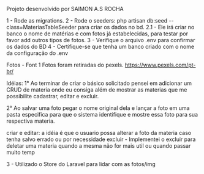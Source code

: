 Projeto desenvolvido por SAIMON A.S ROCHA

1 - Rode as migrations.
2 - Rode o seeders: php artisan db:seed --class=MateriasTableSeeder para criar os dados  no bd.
    2.1 - Ele irá criar no banco o nome de matérias e com fotos já estabelecidas, para testar por favor add outros tipos de fotos.
3 - Verifique o arquivo .env para confirmar os dados do BD
4 - Certifique-se que tenha um banco criado com o nome da configuração do .env

Fotos - Font
1 Fotos foram retiradas do pexels.
https://www.pexels.com/pt-br/


Idéias:
1° Ao terminar de criar o básico solicitado pensei em adicionar um CRUD de materia onde eu consiga além de mostrar as materias que me possibilite cadastrar, editar e excluir.

2° Ao salvar uma foto pegar o nome original dela e lançar a foto em uma pasta especifica para que o sistema identifique e mostre essa foto para sua respectiva materia.

criar e editar: a idéia é que o usuario possa alterar a foto da materia caso tenha salvo errado ou por necessidade
excluir - Implementei o excluir para deletar uma materia quando a mesma não for mais util ou quando passar muito temp

3 - Utilizado o Store do Laravel para lidar com as fotos/img